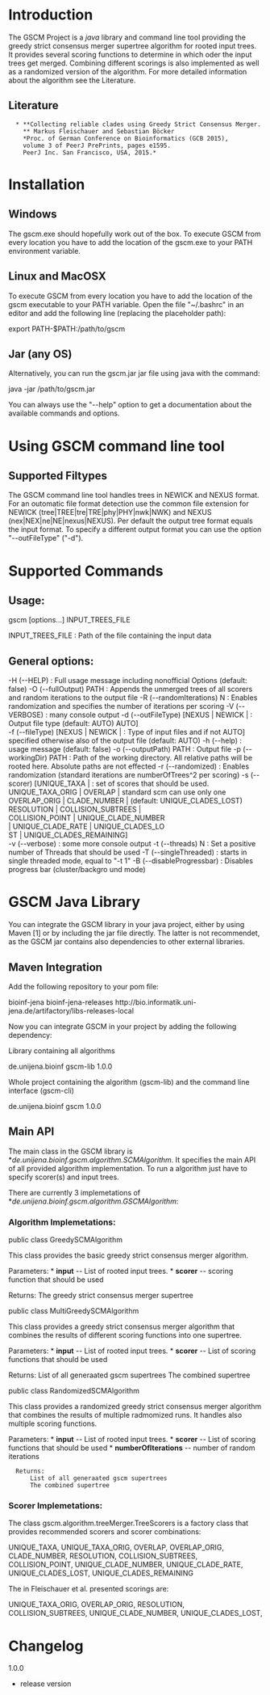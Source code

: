 
Introduction
============

The GSCM Project is a *java* library and command line tool providing the 
greedy strict consensus merger supertree algorithm for rooted input trees.
It provides several scoring functions to determine in which oder the input trees get merged. 
Combining different scorings is also implemented as well as a randomized version of the algorithm. 
For more detailed information about the algorithm see the Literature.  


Literature
----------

      * **Collecting reliable clades using Greedy Strict Consensus Merger.
        ** Markus Fleischauer and Sebastian Böcker 
        *Proc. of German Conference on Bioinformatics (GCB 2015), 
        volume 3 of PeerJ PrePrints, pages e1595. 
        PeerJ Inc. San Francisco, USA, 2015.*


Installation
============

Windows
-------

The gscm.exe should hopefully work out of
the box. To execute GSCM from every location you have to add the
location of the gscm.exe to your PATH environment variable.


Linux and MacOSX
----------------

To execute GSCM from every location you have to add the location of
the gscm executable to your PATH variable. Open the file "~/.bashrc"
in an editor and add the following line (replacing the placeholder
path):

   export PATH-$PATH:/path/to/gscm

Jar (any OS)
----------------

Alternatively, you can run the gscm.jar jar file using java with the
command:

   java -jar /path/to/gscm.jar  

You can always use the "--help" option to get a documentation about
the available commands and options.


Using GSCM command line tool
============================

Supported Filtypes
------------------

The GSCM command line tool handles trees in NEWICK and NEXUS format.
For an outomatic file format detection use the common file extension
for NEWICK (tree|TREE|tre|TRE|phy|PHY|nwk|NWK) and NEXUS (nex|NEX|ne|NE|nexus|NEXUS).
Per default the output tree format equals the input format. To specify a different
output format you can use the option "--outFileType" ("-d"). 

Supported Commands
==================

Usage:
------

gscm [options...] INPUT_TREES_FILE

INPUT_TREES_FILE                       : Path of the file containing the input
                                         data

General options:
----------------
 
 -H (--HELP)                            : Full usage message including
                                          nonofficial Options (default: false)
 -O (--fullOutput) PATH                 : Appends the unmerged trees of all
                                          scorers and random iterations to the
                                          output file
 -R (--randomIterations) N              : Enables randomization and specifies
                                          the number of iterations per scoring
 -V (--VERBOSE)                         : many console output
 -d (--outFileType) [NEXUS | NEWICK |   : Output file type (default: AUTO)
 AUTO]                                     
 -f (--fileType) [NEXUS | NEWICK |      : Type of input files and if not
 AUTO]                                    specified otherwise also of the
                                          output file (default: AUTO)
 -h (--help)                            : usage message (default: false)
 -o (--outputPath) PATH                 : Output file
 -p (--workingDir) PATH                 : Path of the working directory. All
                                          relative paths will be rooted here.
                                          Absolute paths are not effected
 -r (--randomized)                      : Enables randomization (standard
                                          iterations are numberOfTrees^2 per
                                          scoring)
 -s (--scorer) [UNIQUE_TAXA |           : set of scores that should be used.
 UNIQUE_TAXA_ORIG | OVERLAP |             standard scm can use only one
 OVERLAP_ORIG | CLADE_NUMBER |            (default: UNIQUE_CLADES_LOST)
 RESOLUTION | COLLISION_SUBTREES |         
 COLLISION_POINT | UNIQUE_CLADE_NUMBER     
 | UNIQUE_CLADE_RATE | UNIQUE_CLADES_LO    
 ST | UNIQUE_CLADES_REMAINING]             
 -v (--verbose)                         : some more console output
 -t (--threads) N                       : Set a positive number of Threads that
                                          should be used
 -T (--singleThreaded)                  : starts in single threaded mode, equal
                                          to "-t 1"
 -B (--disableProgressbar)              : Disables progress bar (cluster/backgro
                                          und mode)


GSCM Java Library
=================

You can integrate the GSCM library in your java project, either by
using Maven [1] or by including the jar file directly. The latter is
not recommendet, as the GSCM jar contains also dependencies to other
external libraries.


Maven Integration
-----------------

Add the following repository to your pom file:

   <distributionManagement>
     <repository>
         <id>bioinf-jena</id>
         <name>bioinf-jena-releases</name>
         <url>http://bio.informatik.uni-jena.de/artifactory/libs-releases-local</url>
     </repository>
   </distributionManagement>

Now you can integrate GSCM in your project by adding the following
dependency:

Library containing all algorithms

   <dependency>
     <groupId>de.unijena.bioinf</groupId>
     <artifactId>gscm-lib</artifactId>
     <version>1.0.0</version>
   </dependency>

Whole project containing the algorithm (gscm-lib) and the command line interface (gscm-cli)
   
   <dependency>
     <groupId>de.unijena.bioinf</groupId>
     <artifactId>gscm</artifactId>
     <version>1.0.0</version>
   </dependency>


Main API
--------

The main class in the GSCM library is **de.unijena.bioinf.gscm.algorithm.SCMAlgorithm*. 
It specifies the main API of all provided algorithm implementation. To run a algorithm
just have to specify scorer(s) and input trees. 

There are currently 3 implemetations of **de.unijena.bioinf.gscm.algorithm.GSCMAlgorithm*:

### Algorithm Implemetations:

public class GreedySCMAlgorithm

   This class provides the basic greedy strict consensus merger algorithm.

   Parameters:
      * **input** -- List of rooted input trees.
      * **scorer** -- scoring function that should be used

   Returns:
          The greedy strict consensus merger supertree


public class MultiGreedySCMAlgorithm

   This class provides a greedy strict consensus merger algorithm that combines
   the results of different scoring functions into one supertree. 

   Parameters:
      * **input** -- List of rooted input trees.
      * **scorer** -- List of scoring functions that should be used

   Returns:
          List of all generaated gscm supertrees
          The combined supertree


public class RandomizedSCMAlgorithm

   This class provides a randomized greedy strict consensus merger algorithm that combines
   the results of multiple radmomized runs. It handles also multiple scoring functions. 

   Parameters:
      * **input** -- List of rooted input trees.
      * **scorer** -- List of scoring functions that should be used
      * **numberOfIterations** -- number of random iterations

      Returns:
          List of all generaated gscm supertrees
          The combined supertree


### Scorer Implemetations:


The class gscm.algorithm.treeMerger.TreeScorers is a factory class
that provides recommended scorers and scorer combinations:

  UNIQUE_TAXA,
  UNIQUE_TAXA_ORIG,
  OVERLAP,
  OVERLAP_ORIG,
  CLADE_NUMBER,
  RESOLUTION,
  COLLISION_SUBTREES,
  COLLISION_POINT,
  UNIQUE_CLADE_NUMBER,
  UNIQUE_CLADE_RATE,
  UNIQUE_CLADES_LOST,
  UNIQUE_CLADES_REMAINING

The in Fleischauer et al. presented scorings are:

  UNIQUE_TAXA_ORIG,
  OVERLAP_ORIG,
  RESOLUTION,
  COLLISION_SUBTREES,
  UNIQUE_CLADE_NUMBER,
  UNIQUE_CLADES_LOST,


Changelog
=========

1.0.0
   * release version